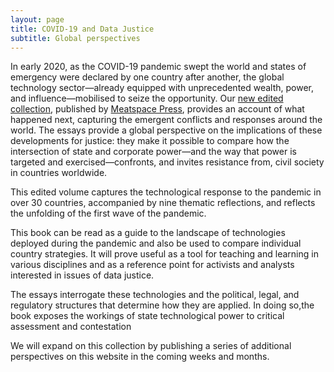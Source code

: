 ```yaml
---
layout: page
title: COVID-19 and Data Justice
subtitle: Global perspectives
---
```

In early 2020, as the COVID-19 pandemic swept the world and states of emergency were declared by one country after another, the global technology sector—already equipped with unprecedented wealth, power, and influence—mobilised to seize the opportunity. Our [new edited collection](https://www.youtube.com/watch?v=oHg5SJYRHA0), published by [Meatspace Press](https://meatspacepress.com/), provides an account of what happened next, capturing the emergent conflicts and responses around the world. The essays provide a global perspective on the implications of these developments for justice: they make it possible to compare how the intersection of state and corporate power—and the way that power is targeted and exercised—confronts, and invites resistance from, civil society in countries worldwide.

This edited volume captures the technological response to the pandemic in over 30 countries, accompanied by nine thematic reflections, and reflects the unfolding of the first wave of the pandemic. 

This book can be read as a guide to the landscape of technologies deployed during the pandemic and also be used to compare individual country strategies. It will prove useful as a tool for teaching and learning in various disciplines and as a reference point for activists and analysts interested in issues of data justice.

The essays interrogate these technologies and the political, legal, and regulatory structures that determine how they are applied. In doing so,the book exposes the workings of state technological power to critical assessment and contestation

We will expand on this collection by publishing a series of additional perspectives on this website in the coming weeks and months.

